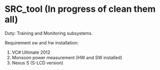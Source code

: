 SRC_tool (In progress of clean them all)
========

Duty: Training and Monitoring subsystems.

Requirement sw and hw installation:
1) VC# Ultimate 2012
2) Monsoon power measurement (HW and SW installed)
3) Nexus S (S-LCD version)

